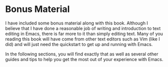 # Bonus Material

I have included some bonus material along with this book. Although I believe that I have done a reasonable job of writing and introduction to text editing
in Emacs, there is far more to it than simply editing text. Many of you reading this book will have come from other text editors such as Vim (like I did) and will just need 
the quickstart to get up and running with Emacs.

In the following sections, you will find exactly that as well as several other guides and tips to help you get the most out of your experience with Emacs.
